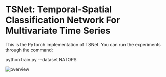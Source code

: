 # TSNet: Temporal-Spatial Classification Network For Multivariate Time Series

This is the PyTorch implementation of TSNet. You can run the experiments through the command:

python train.py --dataset NATOPS

![overview](https://github.com/WenweiGu/TSNet/assets/70479205/9d924d6f-ef96-4c0c-8cd9-f63d1cf81016)

